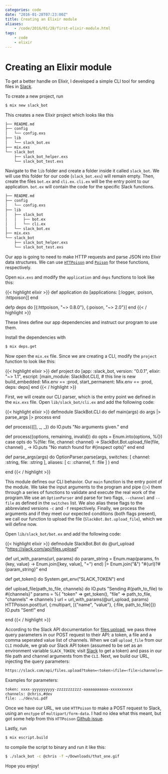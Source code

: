 ```yaml
---
categories: code
date: "2016-01-28T07:23:00Z"
title: Creating an Elixir module
aliases:
    - /code/2016/01/28/first-elixir-module.html
tags:
    - code
    - elixir
---
```



Creating an Elixir module
=========================

To get a better handle on Elixir, I developed a simple CLI tool for sending files in [Slack](https://slack.com/).

To create a new project, run

```sh
$ mix new slack_bot
```

This creates a new Elixir project which looks like this

```sh
├── README.md
├── config
│   └── config.exs
├── lib
│   └── slack_bot.ex
├── mix.exs
└── slack_bot
    ├── slack_bot_helper.exs
    └── slack_bot_test.exs
```

Navigate to the `lib` folder and create a folder inside it called `slack_bot`. We will use this folder for our code (`slack_bot.exs`) will remain empty. Then, create the files `bot.ex` and `cli.ex`. `cli.ex` will be the entry point to our application. `bot.ex` will contain the code for the specific Slack functions.

```sh
├── README.md
├── config
│   └── config.exs
├── lib
│   ├── slack_bot
│   │   ├── bot.ex
│   │   └── cli.ex
│   └── slack_bot.ex
├── mix.exs
└── slack_bot
    ├── slack_bot_helper.exs
    └── slack_bot_test.exs
```

Our app is going to need to make HTTP requests and parse JSON into Elixir data structures. We can use [`HTTPoison`](https://github.com/edgurgel/httpoison) and [`Poison`](https://github.com/devinus/poison) for these functions, respectively.

Open `mix.exs` and modify the `application` and `deps` functions to look like this:

{{< highlight elixir >}}
def application do
  [applications: [:logger, :poison, :httpoison]]
end

defp deps do
  [{:httpoison, "~> 0.8.0"}, {:poison, "~> 2.0"}]
end
{{< / highlight >}}

These lines define our app dependencies and instruct our program to use them.

Install the dependencies with

```sh
$ mix deps.get
```

Now open the `mix.ex` file. Since we are creating a CLI, modify the `project` function to look like this:

{{< highlight elixir >}}
def project do
  [app: :slack_bot,
   version: "0.0.1",
   elixir: "~> 1.1",
   escript: [main_module: SlackBot.CLI], # this line is new
   build_embedded: Mix.env == :prod,
   start_permanent: Mix.env == :prod,
   deps: deps]
end
{{< / highlight >}}

First, we will create our CLI parser, which is the entry point we defined in the `mix.exs` file. Open `lib/slack_bot/cli.ex` and add the following code:

{{< highlight elixir >}}
defmodule SlackBot.CLI do
  def main(args) do
    args |> parse_args |> process
  end

  def process({[], _, _}) do
    IO.puts "No arguments given."
  end

  def process({options, remaining, invalid}) do
    opts = Enum.into(options, %{})
    case opts do
      %{file: file, channel: channel} ->
        SlackBot.Bot.upload_file(file, channel)
      _ ->
        IO.puts "No match found for #{inspect opts}"
    end
  end

  def parse_args(args) do
    OptionParser.parse(args,
      switches: [
        channel: :string,
        file: :string
      ],
      aliases: [
        c: :channel,
        f: :file
      ]
    )
  end

end
{{< / highlight >}}

This module defines our CLI behavior. Our `main` function is the entry point of the module. We take the input arguments to the program and pipe (`|>`) them through a series of functions to validate and execute the real work of the program.We use an `OptionParser` and parse for two flags, `--channel` and `--file` as defined in the `switches` list. We also alias these flags to the abbreviated versions `-c` and `-f` respectively. Finally, we process the arguments and if they meet our expected conditions (both flags present), we call our function to upload the file (`SlackBot.Bot.upload_file`), which we will define now.

Open `lib/slack_bot/bot.ex` and add the following code:

{{< highlight elixir >}}
defmodule SlackBot.Bot do
  @url_upload "https://slack.com/api/files.upload"

  def url_with_params(url, params) do
    param_string = Enum.map(params, fn {key, value} -> Enum.join([key, value], "=") end)
    |> Enum.join("&")
    "#{url}?#{param_string}"
  end

  def get_token() do
    System.get_env("SLACK_TOKEN")
  end

  def upload_file(path_to_file, channels) do
    IO.puts "Sending #{path_to_file} to #{channels}"
    params = %{
      "token" => get_token(),
      "file" => path_to_file,
      "channels" => channels
    }
    url = url_with_params(@url_upload, params)
    HTTPoison.post!(url, {:multipart, [{"name", "value"}, {:file, path_to_file}]})
    IO.puts "Sent!"
  end

end
{{< / highlight >}}

According to the Slack API documentation for [files.upload](https://api.slack.com/methods/files.upload), we pass three query parameters in our POST request to their API: a token, a file and a comma seperated value list of channels. When we call `upload_file` from our `CLI` module, we grab our Slack API token (assumed to be set as an environment variable `SLACK_TOKEN`; visit [Slack](https://api.slack.com/tokens) to get a token) and pass in our file path and channel arguments from the `CLI`. Next, we build our URL, injecting the query parameters:

```sh
https://slack.com/api/files.upload?token=<token>&file=<file>&channels=<channels>
```

Examples for parameters:

```sh
token: xxxx-yyyyyyyyyy-zzzzzzzzzzz-aaaaaaaaaaa-xxxxxxxxxx
channels: @chris,#dev
file: ../dev/ui.pdf
```

Once we have our URL, we use `HTTPoison` to make a POST request to Slack, using an `enctype` of `multipart/form-data`. I had no idea what this meant, but got some help from this `HTTPoison` [Github issue](https://github.com/edgurgel/httpoison/issues/47).

Lastly, run

```sh
$ mix escript.build
```

to compile the script to binary and run it like this:

```sh
$ ./slack_bot -c @chris -f ~/Downloads/that_one.gif
```

Hope you enjoy!
